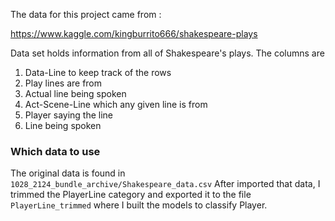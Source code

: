 The data for this project came from : 

https://www.kaggle.com/kingburrito666/shakespeare-plays

Data set holds information from all of Shakespeare's plays. The columns are 

1. Data-Line to keep track of the rows
2. Play lines are from 
3. Actual line being spoken
4. Act-Scene-Line which any given line is from 
5. Player saying the line 
6. Line being spoken 

### Which data to use

The original data is found in `1028_2124_bundle_archive/Shakespeare_data.csv` After imported that data, I trimmed the PlayerLine category and exported it to the file `PlayerLine_trimmed` where I built the models to classify Player. 

